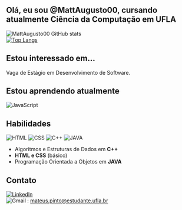 ## Olá, eu sou @MattAugusto00, cursando atualmente Ciência da Computação em UFLA
![MattAugusto00 GitHub stats](https://github-readme-stats.vercel.app/api?username=MattAugusto00&show_icons=true&theme=radical) </br>
[![Top Langs](https://github-readme-stats.vercel.app/api/top-langs/?username=MattAugusto00)](https://github.com/MattAugusto00/github-readme-stats)

 ## Estou interessado em...
 Vaga de Estágio em Desenvolvimento de Software.
 
 ## Estou aprendendo atualmente
 ![JavaScript](https://img.shields.io/badge/JavaScript-F7DF1E?style=for-the-badge&logo=javascript&logoColor=black)

 ## Habilidades
 ![HTML](https://img.shields.io/badge/HTML-239120?style=for-the-badge&logo=html5&logoColor=white)
 ![CSS](https://img.shields.io/badge/CSS-239120?&style=for-the-badge&logo=css3&logoColor=white)
 ![C++](https://img.shields.io/badge/C%2B%2B-00599C?style=for-the-badge&logo=c%2B%2B&logoColor=white)
 ![JAVA](https://img.shields.io/badge/Java-ED8B00?style=for-the-badge&logo=openjdk&logoColor=white)
 * Algoritmos e Estruturas de Dados em **C++**
 * **HTML e CSS** (básico)
 * Programação Orientada a Objetos em **JAVA**

## Contato
[![LinkedIn](https://img.shields.io/badge/LinkedIn-0077B5?style=for-the-badge&logo=linkedin&logoColor=white)](https://www.linkedin.com/in/mateus-silveira-793172161/) </br>
![Gmail](https://img.shields.io/badge/Gmail-D14836?style=for-the-badge&logo=gmail&logoColor=white) : mateus.pinto@estudante.ufla.br

<!---
MattAugusto00/MattAugusto00 is a ✨ special ✨ repository because its `README.md` (this file) appears on your GitHub profile.
You can click the Preview link to take a look at your changes.
--->
